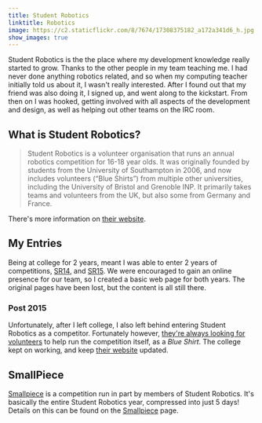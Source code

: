 ```yaml
---
title: Student Robotics
linktitle: Robotics
image: https://c2.staticflickr.com/8/7674/17308375182_a172a341d6_h.jpg
show_images: true
---
```


Student Robotics is the the place where my development knowledge really started to grow. Thanks to the other people in my team teaching me. I had never done anything robotics related, and so when my computing teacher initially told us about it, I wasn't really interested. After I found out that my friend was also doing it, I signed up, and went along to the kickstart. From then on I was hooked, getting involved with all aspects of the development and design, as well as helping out other teams on the IRC room.

## What is Student Robotics?
> Student Robotics is a volunteer organisation that runs an annual robotics competition for 16-18 year olds. It was originally founded by students from the University of Southampton in 2006, and now includes volunteers (“Blue Shirts”) from multiple other universities, including the University of Bristol and Grenoble INP. It primarily takes teams and volunteers from the UK, but also some from Germany and France.

There's more information on [their website](https://studentrobotics.org).

## My Entries
Being at college for 2 years, meant I was able to enter 2 years of competitions, [SR14](2014), and [SR15](2015). We were encouraged to gain an online presence for our team, so I created a basic web page for both years. The original pages have been lost, but the content is all still there.

### Post 2015
Unfortunately, after I left college, I also left behind entering Student Robotics as a competitor. Fortunately however, [they're always looking for volunteers](https://studentrobotics.org/volunteer/) to help run the competition itself, as a _Blue Shirt_. The college kept on working, and keep [their website](http://robotics.collycomp.uk/) updated.

## SmallPiece
[Smallpiece](/robotics/smallpiece) is a competition run in part by members of Student Robotics. It's basically the entire Student Robotics year, compressed into just 5 days! Details on this can be found on the [Smallpiece](/robotics/smallpiece) page. 
